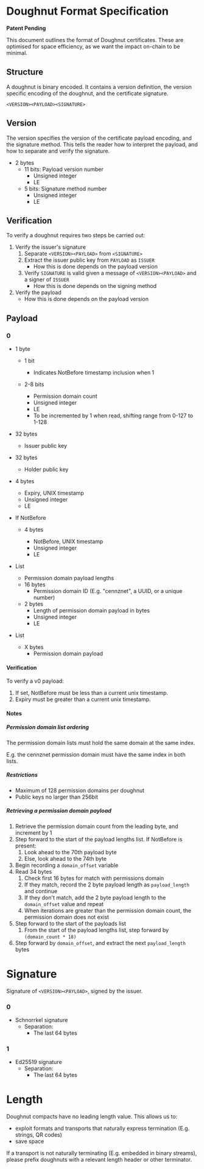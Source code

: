 # Doughnut Format Specification

**Patent Pending**

This document outlines the format of Doughnut certificates. These are optimised for space efficiency, as we want the impact on-chain to be minimal.

## Structure

A doughnut is binary encoded. It contains a version definition, the version specific encoding of the doughnut, and the certificate signature.

```
<VERSION><PAYLOAD><SIGNATURE>
```

## Version

The version specifies the version of the certificate payload encoding, and the signature method. This tells the reader how to interpret the payload, and how to separate and verify the signature.

* 2 bytes
    * 11 bits: Payload version number
        * Unsigned integer
        * LE
    * 5 bits: Signature method number
        * Unsigned integer
        * LE

## Verification
To verify a doughnut requires two steps be carried out:

1. Verify the issuer's signature
    1. Separate `<VERSION><PAYLOAD>` from `<SIGNATURE>`
    2. Extract the issuer public key from `PAYLOAD` as `ISSUER`
        * How this is done depends on the payload version
    3. Verify `SIGNATURE` is valid given a message of `<VERSION><PAYLOAD>` and a signer of `ISSUER`
        * How this is done depends on the signing method
2. Verify the payload
    * How this is done depends on the payload version

## Payload

### 0

* 1 byte
    * 1 bit  

        * Indicates NotBefore timestamp inclusion when 1
    * 2-8 bits  

        * Permission domain count
        * Unsigned integer
        * LE
        * To be incremented by 1 when read, shifting range from 0-127 to 1-128
* 32 bytes

    * Issuer public key
* 32 bytes  

    * Holder public key
* 4 bytes
    * Expiry, UNIX timestamp
    * Unsigned integer
    * LE
* If NotBefore
    * 4 bytes  

        * NotBefore, UNIX timestamp
        * Unsigned integer
        * LE
* List  

    * Permission domain payload lengths
    * 16 bytes
        * Permission domain ID (E.g. "cennznet", a UUID, or a unique number)
    * 2 bytes
        * Length of permission domain payload in bytes
        * Unsigned integer
        * LE
* List
    * X bytes
        * Permission domain payload

#### Verification

To verify a v0 payload:
1. If set, NotBefore must be less than a current unix timestamp.
2. Expiry must be greater than a current unix timestamp.

#### Notes
##### Permission domain list ordering
The permission domain lists must hold the same domain at the same index.

E.g. the cennznet permission domain must have the same index in both lists.

##### Restrictions
* Maximum of 128 permission domains per doughnut
* Public keys no larger than 256bit

##### Retrieving a permission domain payload
1.  Retrieve the permission domain count from the leading byte, and increment by 1
2.  Step forward to the start of the payload lengths list. If NotBefore is present:
    1.  Look ahead to the 70th payload byte
    2.  Else, look ahead to the 74th byte
3.  Begin recording a `domain_offset` variable
4.  Read 34 bytes
    1.  Check first 16 bytes for match with permissions domain
    2.  If they match, record the 2 byte payload length as `payload_length` and continue
    3.  If they don't match, add the 2 byte payload length to the `domain_offset` value and repeat
    4.  When iterations are greater than the permission domain count, the permission domain does not exist
5.  Step forward to the start of the payloads list
    1.  From the start of the payload lengths list, step forward by `(domain_count * 18)`
6.  Step forward by `domain_offset`, and extract the next `payload_length` bytes

# Signature

Signature of `<VERSION><PAYLOAD>`, signed by the issuer.

### 0
* Schnorrkel signature
    * Separation:
        * The last 64 bytes

### 1
* Ed25519 signature
    * Separation:
        * The last 64 bytes

# Length

Doughnut compacts have no leading length value. This allows us to:

* exploit formats and transports that naturally express termination (E.g. strings, QR codes)
* save space

If a transport is not naturally terminating (E.g. embedded in binary streams), please prefix doughnuts with a relevant length header or other terminator.

